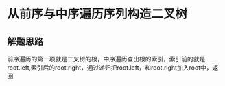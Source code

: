 # 从前序与中序遍历序列构造二叉树

## 解题思路

前序遍历的第一项就是二叉树的根，中序遍历查出根的索引，索引前的就是root.left,索引后的root.right，通过递归把root.left，和root.right加入root中，返回
